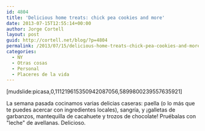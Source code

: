 ```yaml
---
id: 4804
title: 'Delicious home treats: chick pea cookies and more'
date: 2013-07-15T12:55:14+00:00
author: Jorge Cortell
layout: post
guid: http://cortell.net/blog/?p=4804
permalink: /2013/07/15/delicious-home-treats-chick-pea-cookies-and-more/
categories:
  - NY
  - Otras cosas
  - Personal
  - Placeres de la vida
---
```

[mudslide:picasa,0,111219615350942087056,5899800239557635921]

La semana pasada cocinamos varias delicias caseras: paella (o lo más que te puedes acercar con ingredientes locales), sangría, y ¡galletas de garbanzos, mantequilla de cacahuete y trozos de chocolate! Pruébalas con "leche" de avellanas. Delicioso.